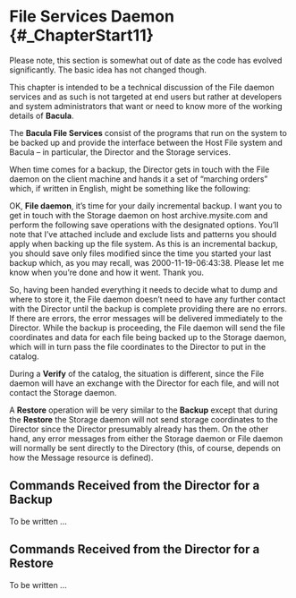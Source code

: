 File Services Daemon {#_ChapterStart11}
====================

Please note, this section is somewhat out of date as the code has
evolved significantly. The basic idea has not changed though.

This chapter is intended to be a technical discussion of the File daemon
services and as such is not targeted at end users but rather at
developers and system administrators that want or need to know more of
the working details of <span>**Bacula**</span>.

The <span>**Bacula File Services**</span> consist of the programs that
run on the system to be backed up and provide the interface between the
Host File system and Bacula – in particular, the Director and the
Storage services.

When time comes for a backup, the Director gets in touch with the File
daemon on the client machine and hands it a set of “marching orders”
which, if written in English, might be something like the following:

OK, <span>**File daemon**</span>, it’s time for your daily incremental
backup. I want you to get in touch with the Storage daemon on host
archive.mysite.com and perform the following save operations with the
designated options. You’ll note that I’ve attached include and exclude
lists and patterns you should apply when backing up the file system. As
this is an incremental backup, you should save only files modified since
the time you started your last backup which, as you may recall, was
2000-11-19-06:43:38. Please let me know when you’re done and how it
went. Thank you.

So, having been handed everything it needs to decide what to dump and
where to store it, the File daemon doesn’t need to have any further
contact with the Director until the backup is complete providing there
are no errors. If there are errors, the error messages will be delivered
immediately to the Director. While the backup is proceeding, the File
daemon will send the file coordinates and data for each file being
backed up to the Storage daemon, which will in turn pass the file
coordinates to the Director to put in the catalog.

During a <span>**Verify**</span> of the catalog, the situation is
different, since the File daemon will have an exchange with the Director
for each file, and will not contact the Storage daemon.

A <span>**Restore**</span> operation will be very similar to the
<span>**Backup**</span> except that during the <span>**Restore**</span>
the Storage daemon will not send storage coordinates to the Director
since the Director presumably already has them. On the other hand, any
error messages from either the Storage daemon or File daemon will
normally be sent directly to the Directory (this, of course, depends on
how the Message resource is defined).

Commands Received from the Director for a Backup
------------------------------------------------

To be written ...

Commands Received from the Director for a Restore
-------------------------------------------------

To be written ...
